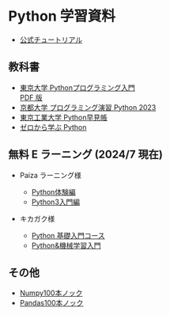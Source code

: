 Python 学習資料
===

- [公式チュートリアル](https://docs.python.org/ja/3/tutorial/)

## 教科書

- [東京大学 Pythonプログラミング入門](https://utokyo-ipp.github.io/)  
  [PDF 版](https://utokyo-ipp.github.io/IPP_textbook.pdf)
- [京都大学 プログラミング演習 Python 2023](https://repository.kulib.kyoto-u.ac.jp/dspace/handle/2433/285599)
- [東京工業大学 Python早見帳](https://chokkan.github.io/python/index.html)
- [ゼロから学ぶ Python](https://rinatz.github.io/python-book/)

## 無料 E ラーニング (2024/7 現在)

- Paiza ラーニング様
    - [Python体験編](https://paiza.jp/works/python/trial)
    - [Python3入門編](https://paiza.jp/works/python3/primer)

- キカガク様
    - [Python 基礎入門コース](https://www.kikagaku.ai/learning/courses/detail/python-basic/)
    - [Python&機械学習入門](https://www.kikagaku.ai/learning/courses/detail/pre-video/)

## その他

- [Numpy100本ノック](https://github.com/rougier/numpy-100/blob/master/100_Numpy_exercises.md)
- [Pandas100本ノック](https://github.com/kunishou/Pandas_100_knocks)
